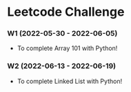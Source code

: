 # Leetcode Challenge

### W1 (2022-05-30 - 2022-06-05)
- To complete Array 101 with Python!

### W2 (2022-06-13 - 2022-06-19)
- To complete Linked List with Python!